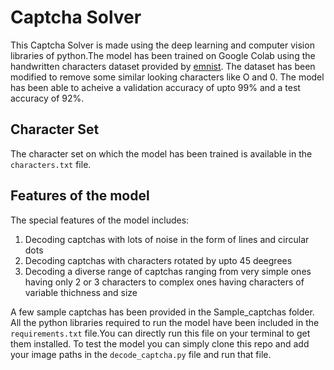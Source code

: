 # Captcha Solver
This Captcha Solver is made using the deep learning and computer vision libraries of python.The model has been trained on Google Colab using the handwritten characters dataset provided by [emnist](https://www.kaggle.com/crawford/emnist). The dataset has been modified to remove some similar looking characters like O and 0. The model has been able to acheive a validation accuracy of upto 99% and a test accuracy of 92%.
## Character Set
The character set on which the model has been trained is available in the `characters.txt` file.
## Features of the model
The special features of the model includes:
1. Decoding captchas with lots of noise in the form of lines and circular dots
2. Decoding captchas with characters rotated by upto 45 deegrees
3. Decoding a diverse range of captchas ranging from very simple ones having only 2 or 3 characters to complex ones having characters of variable thichness and size

A few sample captchas has been provided in the Sample_captchas folder.
All the python libraries required to run the model have been included in the `requirements.txt` file.You can directly run this file on your terminal to get them installed.
To test the model you can simply clone this repo and add your image paths in the `decode_captcha.py` file and run that file.
